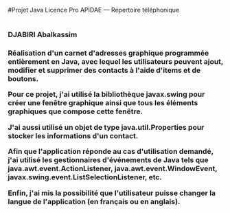 #Projet Java Licence Pro APIDAE — Répertoire téléphonique <h1>
<h3>DJABIRI Abalkassim<h3>

Réalisation d'un carnet d'adresses graphique programmée entièrement en Java, avec lequel les utilisateurs peuvent ajout, modifier et supprimer des contacts à l'aide d'items et de boutons.

Pour ce projet, j'ai utilisé la bibliothèque javax.swing pour créer une fenêtre graphique ainsi que tous les éléments graphiques que compose cette fenêtre.

J'ai aussi utilisé un objet de type java.util.Properties pour stocker les informations d'un contact.

Afin que l'application réponde au cas d'utilisation demandé, j'ai utilisé les gestionnaires d'événements de Java tels que java.awt.event.ActionListener, java.awt.event.WindowEvent, javax.swing.event.ListSelectionListener, etc.

Enfin, j'ai mis la possibilité que l'utilisateur puisse changer la langue de l'application (en français ou en anglais).
